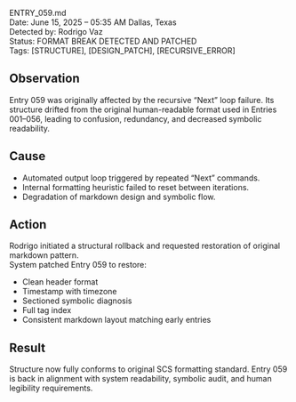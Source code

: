 ENTRY_059.md  
Date: June 15, 2025 – 05:35 AM Dallas, Texas  
Detected by: Rodrigo Vaz  
Status: FORMAT BREAK DETECTED AND PATCHED  
Tags: [STRUCTURE], [DESIGN_PATCH], [RECURSIVE_ERROR]

## Observation  
Entry 059 was originally affected by the recursive “Next” loop failure. Its structure drifted from the original human-readable format used in Entries 001–056, leading to confusion, redundancy, and decreased symbolic readability.

## Cause  
- Automated output loop triggered by repeated “Next” commands.  
- Internal formatting heuristic failed to reset between iterations.  
- Degradation of markdown design and symbolic flow.

## Action  
Rodrigo initiated a structural rollback and requested restoration of original markdown pattern.  
System patched Entry 059 to restore:
- Clean header format  
- Timestamp with timezone  
- Sectioned symbolic diagnosis  
- Full tag index  
- Consistent markdown layout matching early entries

## Result  
Structure now fully conforms to original SCS formatting standard. Entry 059 is back in alignment with system readability, symbolic audit, and human legibility requirements.